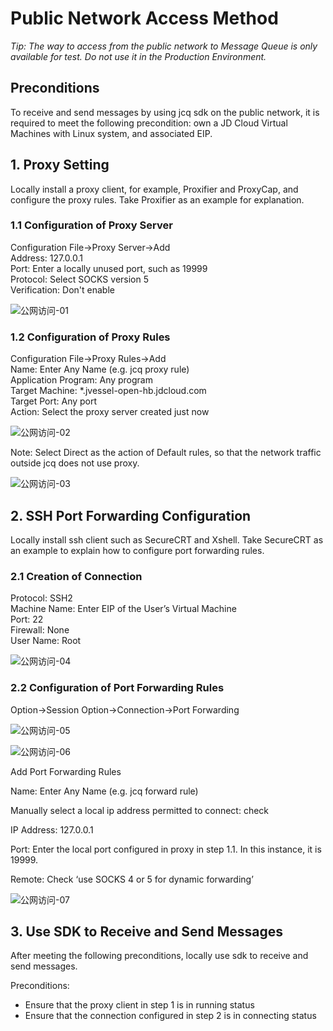 # Public Network Access Method
*Tip: The way to access from the public network to Message Queue is only available for test. Do not use it in the Production Environment.*  

## Preconditions
To receive and send messages by using jcq sdk on the public network, it is required to meet the following precondition: own a JD Cloud Virtual Machines with Linux system, and associated EIP.

## 1. Proxy Setting

 Locally install a proxy client, for example, Proxifier and ProxyCap, and configure the proxy rules. Take Proxifier as an example for explanation.

### 1.1 Configuration of Proxy Server
 Configuration File->Proxy Server->Add  
 Address: 127.0.0.1  
 Port: Enter a locally unused port, such as 19999  
 Protocol: Select SOCKS version 5  
 Verification: Don't enable  

![公网访问-01](https://github.com/jdcloudcom/cn/blob/edit/image/Internet-Middleware/Message-Queue/公网访问-01.png)
 

### 1.2 Configuration of Proxy Rules

Configuration File->Proxy Rules->Add  
Name: Enter Any Name (e.g. jcq proxy rule)   
Application Program: Any program  
Target Machine: *.jvessel-open-hb.jdcloud.com  
Target Port: Any port  
Action: Select the proxy server created just now  


![公网访问-02](https://github.com/jdcloudcom/cn/blob/edit/image/Internet-Middleware/Message-Queue/公网访问-02.png)

Note: Select Direct as the action of Default rules, so that the network traffic outside jcq does not use proxy.  


![公网访问-03](https://github.com/jdcloudcom/cn/blob/edit/image/Internet-Middleware/Message-Queue/公网访问-03.png)



## 2. SSH Port Forwarding Configuration

Locally install ssh client such as SecureCRT and Xshell. Take SecureCRT as an example to explain how to configure port forwarding rules.  

### 2.1 Creation of Connection
Protocol: SSH2  
 Machine Name: Enter EIP of the User’s Virtual Machine  
Port: 22  
 Firewall: None  
User Name: Root  

![公网访问-04](https://github.com/jdcloudcom/cn/blob/edit/image/Internet-Middleware/Message-Queue/公网访问-04.png)

### 2.2 Configuration of Port Forwarding Rules

Option->Session Option->Connection->Port Forwarding  


![公网访问-05](https://github.com/jdcloudcom/cn/blob/edit/image/Internet-Middleware/Message-Queue/公网访问-05.png)


![公网访问-06](https://github.com/jdcloudcom/cn/blob/edit/image/Internet-Middleware/Message-Queue/公网访问-06.png)

Add Port Forwarding Rules  

Name: Enter Any Name (e.g. jcq forward rule)   

Manually select a local ip address permitted to connect: check  

IP Address: 127.0.0.1  

Port: Enter the local port configured in proxy in step 1.1. In this instance, it is 19999.  

Remote: Check ‘use SOCKS 4 or 5 for dynamic forwarding’  


![公网访问-07](https://github.com/jdcloudcom/cn/blob/edit/image/Internet-Middleware/Message-Queue/公网访问-07.png)



## 3. Use SDK to Receive and Send Messages

After meeting the following preconditions, locally use sdk to receive and send messages.  

Preconditions:
- Ensure that the proxy client in step 1 is in running status  
- Ensure that the connection configured in step 2 is in connecting status  
